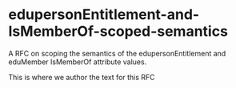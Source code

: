 # edupersonEntitlement-and-IsMemberOf-scoped-semantics
A RFC on scoping the semantics of the edupersonEntitlement and eduMember IsMemberOf attribute values.

This is where we author the text for this RFC
